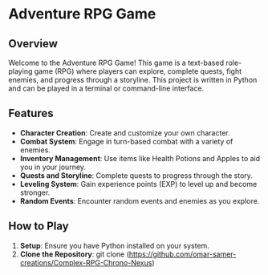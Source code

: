 # Adventure RPG Game

## Overview

Welcome to the Adventure RPG Game! This game is a text-based role-playing game (RPG) where players can explore, complete quests, fight enemies, and progress through a storyline. This project is written in Python and can be played in a terminal or command-line interface.

## Features

- **Character Creation**: Create and customize your own character.
- **Combat System**: Engage in turn-based combat with a variety of enemies.
- **Inventory Management**: Use items like Health Potions and Apples to aid you in your journey.
- **Quests and Storyline**: Complete quests to progress through the story.
- **Leveling System**: Gain experience points (EXP) to level up and become stronger.
- **Random Events**: Encounter random events and enemies as you explore.

## How to Play

1. **Setup**: Ensure you have Python installed on your system.
2. **Clone the Repository**: 
   git clone (https://github.com/omar-samer-creations/Complex-RPG-Chrono-Nexus)
